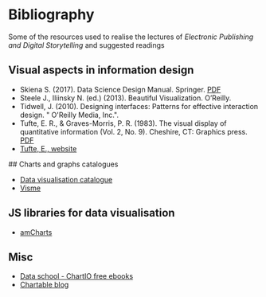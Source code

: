 # Bibliography
Some of the resources used to realise the lectures of *Electronic Publishing and Digital Storytelling* and suggested readings

## Visual aspects in information design

 * Skiena S. (2017). Data Science Design Manual. Springer. [PDF](https://www.webpages.uidaho.edu/~stevel/517/The%20Data%20Science%20Design%20Manual.pdf)
 * Steele J., Iliinsky N. (ed.) (2013). Beautiful Visualization. O’Reilly.
 * Tidwell, J. (2010). Designing interfaces: Patterns for effective interaction design. " O'Reilly Media, Inc.".
 * Tufte, E. R., & Graves-Morris, P. R. (1983). The visual display of quantitative information (Vol. 2, No. 9). Cheshire, CT: Graphics press. [PDF](https://webspace.science.uu.nl/~telea001/uploads/VACourse/Tufte01-2.pdf)
 * [Tufte, E., website](https://www.edwardtufte.com/tufte/)

## Charts and graphs catalogues

 * [Data visualisation catalogue](https://datavizcatalogue.com/index.html)
 * [Visme](https://visme.co/blog/types-of-graphs/)

## JS libraries for data visualisation

 * [amCharts](https://www.amcharts.com/demos/)


## Misc

 * [Data school - ChartIO free ebooks](https://dataschool.com/books/)
 * [Chartable blog](https://blog.datawrapper.de/category/weekly-chart/)
